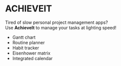 # ACHIEVEIT

Tired of slow personal project management apps? <br>
Use **AchieveIt** to manage your tasks at lighting speed!

- Gantt chart
- Routine planner
- Habit tracker
- Eisenhower matrix
- Integrated calendar